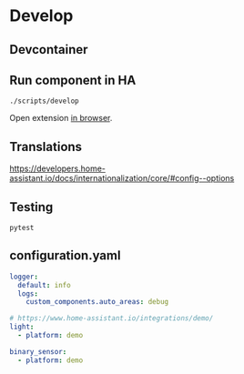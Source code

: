 # Develop

## Devcontainer

## Run component in HA

```
./scripts/develop
```

Open extension [in browser](http://localhost:8123/).

##  Translations

https://developers.home-assistant.io/docs/internationalization/core/#config--options

## Testing

```
pytest

```

## configuration.yaml

```yaml
logger:
  default: info
  logs:
    custom_components.auto_areas: debug

# https://www.home-assistant.io/integrations/demo/
light:
  - platform: demo

binary_sensor:
  - platform: demo
```
